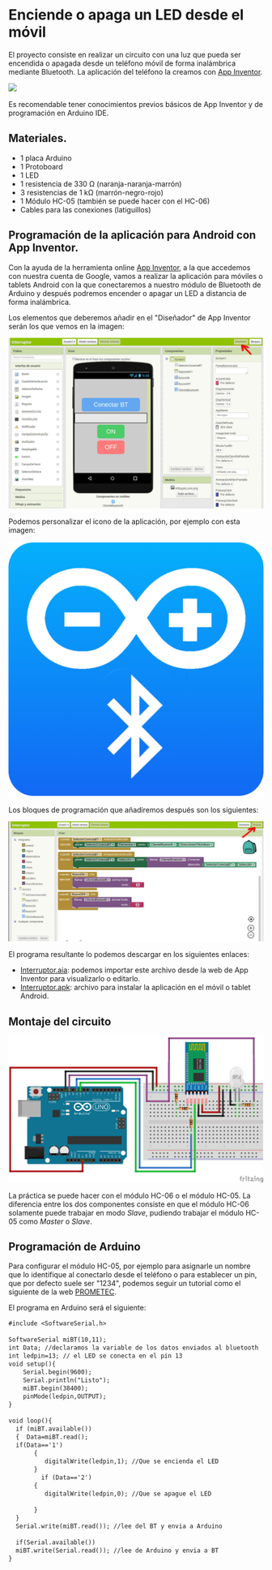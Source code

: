 # Enciende o apaga un LED desde el móvil

El proyecto consiste en realizar un circuito con una luz que pueda ser encendida o apagada desde un teléfono móvil de forma inalámbrica mediante Bluetooth. La aplicación del teléfono la creamos con [App Inventor](https://appinventor.mit.edu).

![](images/interruptor.gif)

Es recomendable tener conocimientos previos básicos de App Inventor y de programación en Arduino IDE.

## Materiales.

- 1 placa Arduino 
- 1 Protoboard
- 1 LED
- 1 resistencia de 330 Ω (naranja-naranja-marrón)
- 3 resistencias de 1 kΩ (marrón-negro-rojo)
- 1 Módulo HC-05 (también se puede hacer con el HC-06)
- Cables para las conexiones (latiguillos)

## Programación de la aplicación para Android con App Inventor.

Con la ayuda de la herramienta online [App Inventor](https://appinventor.mit.edu), a la que accedemos con nuestra cuenta de Google, vamos a realizar la aplicación para móviles o tablets Android con la que conectaremos a nuestro módulo de Bluetooth de Arduino y después podremos encender o apagar un LED a distancia de forma inalámbrica.

Los elementos que deberemos añadir en el "Diseñador" de App Inventor serán los que vemos en la imagen:

![](images/AppInventor-elementos.jpg)

Podemos personalizar el icono de la aplicación, por ejemplo con esta imagen:

![](programas/AppInventor/Arblupad_icon.png)

Los bloques de programación que añadiremos después son los siguientes:

![](images/AppInventor-bloques.jpg)

El programa resultante lo podemos descargar en los siguientes enlaces:

- [Interruptor.aia](programas/AppInventor/Interruptor.aia): podemos importar este archivo desde la web de App Inventor para visualizarlo o editarlo.
- [Interruptor.apk](programas/AppInventor/Interruptor.apk): archivo para instalar la aplicación en el móvil o tablet Android.

## Montaje del circuito

![](images/circuito_Arduino.png)

La práctica se puede hacer con el módulo HC-06 o el módulo HC-05. La diferencia entre los dos componentes consiste en que el módulo HC-06 solamente puede trabajar en modo *Slave*, pudiendo trabajar el módulo HC-05 como *Master* o *Slave*.

## Programación de Arduino

Para configurar el módulo HC-05, por ejemplo para asignarle un nombre que lo identifique al conectarlo desde el teléfono o para establecer un pin, que por defecto suele ser "1234", podemos seguir un tutorial como el siguiente de la web [PROMETEC](https://www.prometec.net/bt-hc05/).

El programa en Arduino será el siguiente:

```arduino
#include <SoftwareSerial.h>

SoftwareSerial miBT(10,11);
int Data; //declaramos la variable de los datos enviados al bluetooth
int ledpin=13; // el LED se conecta en el pin 13
void setup(){
    Serial.begin(9600);
    Serial.println("Listo");
    miBT.begin(38400);
    pinMode(ledpin,OUTPUT);
}

void loop(){
  if (miBT.available())
  {  Data=miBT.read();
  if(Data=='1')
       {   
          digitalWrite(ledpin,1); //Que se encienda el LED
       }
         if (Data=='2')
       {
          digitalWrite(ledpin,0); //Que se apague el LED

       }
  }
  Serial.write(miBT.read()); //lee del BT y envia a Arduino

  if(Serial.available())
  miBT.write(Serial.read()); //lee de Arduino y envia a BT
}

```

